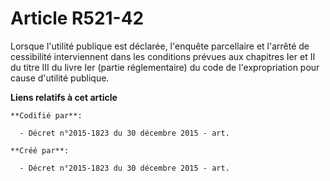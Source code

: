 # Article R521-42

Lorsque l'utilité publique est déclarée, l'enquête parcellaire et l'arrêté de cessibilité interviennent dans les conditions
prévues aux chapitres Ier et II du titre III du livre Ier (partie réglementaire) du code de l'expropriation pour cause
d'utilité publique.

**Liens relatifs à cet article**

	**Codifié par**:

	  - Décret n°2015-1823 du 30 décembre 2015 - art.

	**Créé par**:

	  - Décret n°2015-1823 du 30 décembre 2015 - art.
